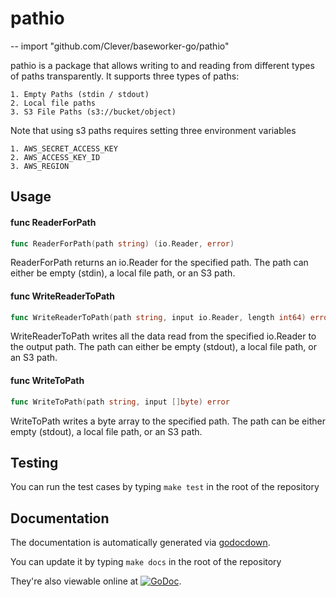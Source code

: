 # pathio
--
    import "github.com/Clever/baseworker-go/pathio"

pathio is a package that allows writing to and reading from different types of
paths transparently. It supports three types of paths:

    1. Empty Paths (stdin / stdout)
    2. Local file paths
    3. S3 File Paths (s3://bucket/object)

Note that using s3 paths requires setting three environment variables

    1. AWS_SECRET_ACCESS_KEY
    2. AWS_ACCESS_KEY_ID
    3. AWS_REGION

## Usage

#### func  ReaderForPath

```go
func ReaderForPath(path string) (io.Reader, error)
```
ReaderForPath returns an io.Reader for the specified path. The path can either
be empty (stdin), a local file path, or an S3 path.

#### func  WriteReaderToPath

```go
func WriteReaderToPath(path string, input io.Reader, length int64) error
```
WriteReaderToPath writes all the data read from the specified io.Reader to the
output path. The path can either be empty (stdout), a local file path, or an S3
path.

#### func  WriteToPath

```go
func WriteToPath(path string, input []byte) error
```
WriteToPath writes a byte array to the specified path. The path can be either
empty (stdout), a local file path, or an S3 path.

## Testing

You can run the test cases by typing `make test` in the root of the repository

## Documentation

The documentation is automatically generated via [godocdown](https://github.com/robertkrimen/godocdown).

You can update it by typing `make docs` in the root of the repository

They're also viewable online at [![GoDoc](https://godoc.org/github.com/Clever/baseworker-go/pathio?status.png)](https://godoc.org/github.com/Clever/baseworker-go/pathio).

